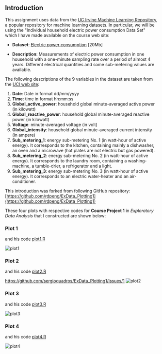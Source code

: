 ## Introduction

This assignment uses data from
the <a href="http://archive.ics.uci.edu/ml/">UC Irvine Machine
Learning Repository</a>, a popular repository for machine learning
datasets. In particular, we will be using the "Individual household
electric power consumption Data Set" which I have made available on
the course web site:


* <b>Dataset</b>: <a href="https://d396qusza40orc.cloudfront.net/exdata%2Fdata%2Fhousehold_power_consumption.zip">Electric power consumption</a> [20Mb]

* <b>Description</b>: Measurements of electric power consumption in
one household with a one-minute sampling rate over a period of almost
4 years. Different electrical quantities and some sub-metering values
are available.


The following descriptions of the 9 variables in the dataset are taken
from
the <a href="https://archive.ics.uci.edu/ml/datasets/Individual+household+electric+power+consumption">UCI
web site</a>:

<ol>
<li><b>Date</b>: Date in format dd/mm/yyyy </li>
<li><b>Time</b>: time in format hh:mm:ss </li>
<li><b>Global_active_power</b>: household global minute-averaged active power (in kilowatt) </li>
<li><b>Global_reactive_power</b>: household global minute-averaged reactive power (in kilowatt) </li>
<li><b>Voltage</b>: minute-averaged voltage (in volt) </li>
<li><b>Global_intensity</b>: household global minute-averaged current intensity (in ampere) </li>
<li><b>Sub_metering_1</b>: energy sub-metering No. 1 (in watt-hour of active energy). It corresponds to the kitchen, containing mainly a dishwasher, an oven and a microwave (hot plates are not electric but gas powered). </li>
<li><b>Sub_metering_2</b>: energy sub-metering No. 2 (in watt-hour of active energy). It corresponds to the laundry room, containing a washing-machine, a tumble-drier, a refrigerator and a light. </li>
<li><b>Sub_metering_3</b>: energy sub-metering No. 3 (in watt-hour of active energy). It corresponds to an electric water-heater and an air-conditioner.</li>
</ol>

This introduction was forked from following GitHub repository:
[https://github.com/rdpeng/ExData_Plotting1](https://github.com/rdpeng/ExData_Plotting1)

These four plots with respective codes for **Course Project 1** in _Exploratory Data Analysis_ that I constructed are shown below:


### Plot 1 
and his code [plot1.R](https://github.com/sergioquadros/ExData_Plotting1/blob/master/plot1.R)


![plot1](https://cloud.githubusercontent.com/assets/8396810/5314688/07f11038-7c5c-11e4-8515-75188f63b196.png) 


### Plot 2
and his code [plot2.R](https://github.com/sergioquadros/ExData_Plotting1/blob/master/plot2.R)

https://github.com/sergioquadros/ExData_Plotting1/issues/1
![plot2](https://github.com/sergioquadros/ExData_Plotting1/issues/1) 


### Plot 3
and his code [plot3.R](https://github.com/sergioquadros/ExData_Plotting1/blob/master/plot1.R)


![plot3](https://cloud.githubusercontent.com/assets/8396810/5314688/07f11038-7c5c-11e4-8515-75188f63b196.png) 


### Plot 4
and his code [plot4.R](https://github.com/sergioquadros/ExData_Plotting1/blob/master/plot1.R)


![plot4](https://cloud.githubusercontent.com/assets/8396810/5314688/07f11038-7c5c-11e4-8515-75188f63b196.png) 

